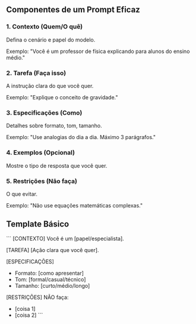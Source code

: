 ## Componentes de um Prompt Eficaz

### 1. Contexto (Quem/O quê)
Defina o cenário e papel do modelo.

Exemplo:
"Você é um professor de física explicando para alunos do ensino médio."

### 2. Tarefa (Faça isso)
A instrução clara do que você quer.

Exemplo:
"Explique o conceito de gravidade."

### 3. Especificações (Como)
Detalhes sobre formato, tom, tamanho.

Exemplo:
"Use analogias do dia a dia. Máximo 3 parágrafos."

### 4. Exemplos (Opcional)
Mostre o tipo de resposta que você quer.

### 5. Restrições (Não faça)
O que evitar.

Exemplo:
"Não use equações matemáticas complexas."

## Template Básico

\`\`\`
[CONTEXTO]
Você é um [papel/especialista].

[TAREFA]
[Ação clara que você quer].

[ESPECIFICAÇÕES]
- Formato: [como apresentar]
- Tom: [formal/casual/técnico]
- Tamanho: [curto/médio/longo]

[RESTRIÇÕES]
NÃO faça:
- [coisa 1]
- [coisa 2]
\`\`\`